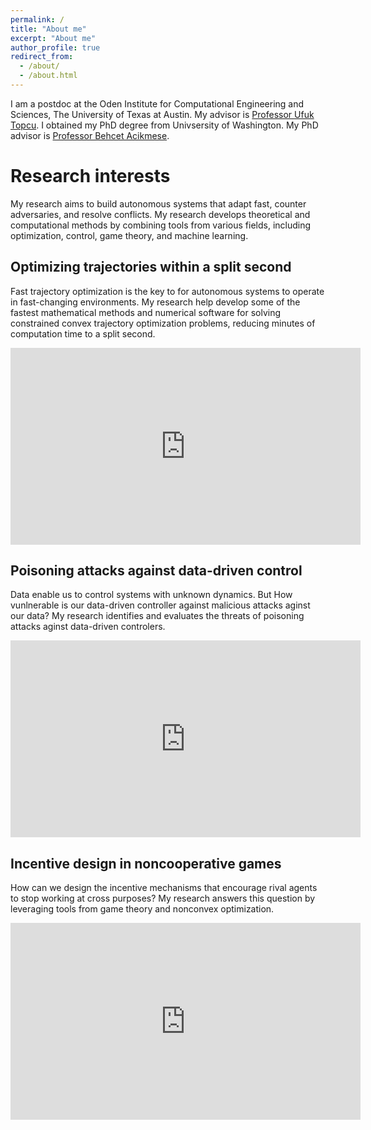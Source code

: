 ```yaml
---
permalink: /
title: "About me"
excerpt: "About me"
author_profile: true
redirect_from: 
  - /about/
  - /about.html
---
```


I am a postdoc at the Oden Institute for Computational Engineering and Sciences, The University of Texas at Austin. My advisor is [Professor Ufuk Topcu](https://www.ae.utexas.edu/people/faculty/faculty-directory/topcu). I obtained my PhD degree from Univsersity of Washington. My PhD advisor is [Professor Behcet Acikmese](https://www.aa.washington.edu/facultyfinder/behcet-acikmese). 



# Research interests

My research aims to build autonomous systems that adapt fast, counter adversaries, and resolve conflicts. My research develops theoretical and computational methods by combining tools from various fields, including optimization, control, game theory, and machine learning. 

## Optimizing trajectories within a split second

Fast trajectory optimization is the key to for autonomous systems to operate in fast-changing environments. My research help develop some of the fastest mathematical methods and numerical software for solving constrained convex trajectory optimization problems, reducing minutes of computation time to a split second. 

<p align = "center">
<iframe width="560" height="315" src="https://www.youtube.com/watch?v=4IBCsSQc8c8" title="YouTube video player" frameborder="0" allow="accelerometer; autoplay; clipboard-write; encrypted-media; gyroscope; picture-in-picture" allowfullscreen></iframe>
</p>

## Poisoning attacks against data-driven control

Data enable us to control systems with unknown dynamics. But How vunlnerable is our data-driven controller against malicious attacks aginst our data? My research identifies and evaluates the threats of poisoning attacks aginst data-driven controlers. 

<p align = "center">
<iframe width="560" height="315" src="https://youtu.be/4IBCsSQc8c8" title="YouTube video player" frameborder="0" allow="accelerometer; autoplay; clipboard-write; encrypted-media; gyroscope; picture-in-picture" allowfullscreen></iframe>
</p>

## Incentive design in noncooperative games

How can we design the incentive mechanisms that encourage rival agents to stop working at cross purposes? My research answers this question by leveraging tools from game theory and nonconvex optimization.

<p align = "center">
<iframe width="560" height="315" src="https://www.youtube.com/embed/EvtPp_DWqgU" title="YouTube video player" frameborder="0" allow="accelerometer; autoplay; clipboard-write; encrypted-media; gyroscope; picture-in-picture" allowfullscreen></iframe>
</p>


